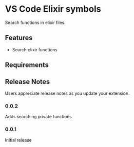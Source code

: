 # VS Code Elixir symbols

Search functions in elixir files.

## Features

* Search elixir functions

## Requirements

## Release Notes

Users appreciate release notes as you update your extension.


### 0.0.2

Adds searching private functions

### 0.0.1

Initial release